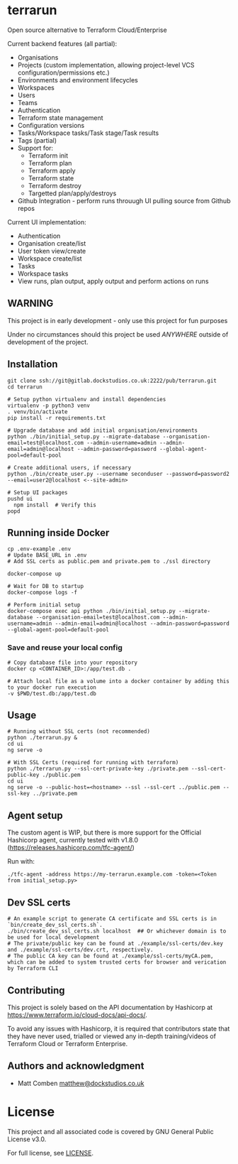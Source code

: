 # terrarun

Open source alternative to Terraform Cloud/Enterprise

Current backend features (all partial):

 * Organisations
 * Projects (custom implementation, allowing project-level VCS configuration/permissions etc.)
 * Environments and environment lifecycles
 * Workspaces
 * Users
 * Teams
 * Authentication
 * Terraform state management
 * Configuration versions
 * Tasks/Workspace tasks/Task stage/Task results
 * Tags (partial)
 * Support for:
   * Terraform init
   * Terraform plan
   * Terraform apply
   * Terraform state
   * Terraform destroy
   * Targetted plan/apply/destroys
 * Github Integration - perform runs throuugh UI pulling source from Github repos

Current UI implementation:
 * Authentication
 * Organisation create/list
 * User token view/create
 * Workspace create/list
 * Tasks
 * Workspace tasks
 * View runs, plan output, apply output and perform actions on runs

## WARNING

This project is in early development - only use this project for fun purposes

Under no circumstances should this project be used _ANYWHERE_ outside of development of the project.

## Installation

```
git clone ssh://git@gitlab.dockstudios.co.uk:2222/pub/terrarun.git
cd terrarun

# Setup python virtualenv and install dependencies
virtualenv -p python3 venv
. venv/bin/activate
pip install -r requirements.txt

# Upgrade database and add initial organisation/environments
python ./bin/initial_setup.py --migrate-database --organisation-email=test@localhost.com --admin-username=admin --admin-email=admin@localhost --admin-password=password --global-agent-pool=default-pool

# Create additional users, if necessary
python ./bin/create_user.py --username seconduser --password=password2 --email=user2@localhost <--site-admin>

# Setup UI packages
pushd ui
  npm install  # Verify this
popd
```

## Running inside Docker

```
cp .env-example .env
# Update BASE_URL in .env
# Add SSL certs as public.pem and private.pem to ./ssl directory

docker-compose up

# Wait for DB to startup
docker-compose logs -f

# Perform initial setup
docker-compose exec api python ./bin/initial_setup.py --migrate-database --organisation-email=test@localhost.com --admin-username=admin --admin-email=admin@localhost --admin-password=password --global-agent-pool=default-pool
```

### Save and reuse your local config

```
# Copy database file into your repository
docker cp <CONTAINER_ID>:/app/test.db .

# Attach local file as a volume into a docker container by adding this to your docker run execution
-v $PWD/test.db:/app/test.db
```


## Usage

```
# Running without SSL certs (not recommended)
python ./terrarun.py &
cd ui
ng serve -o

# With SSL Certs (required for running with terraform)
python ./terrarun.py --ssl-cert-private-key ./private.pem --ssl-cert-public-key ./public.pem
cd ui
ng serve -o --public-host=<hostname> --ssl --ssl-cert ../public.pem --ssl-key ../private.pem
```

## Agent setup

The custom agent is WIP, but there is more support for the Official Hashicorp agent, currently tested with v1.8.0 (https://releases.hashicorp.com/tfc-agent/)

Run with:

```
./tfc-agent -address https://my-terrarun.example.com -token=<Token from initial_setup.py>
```

## Dev SSL certs

    # An example script to generate CA certificate and SSL certs is in `bin/create_dev_ssl_certs.sh`.
    ./bin/create_dev_ssl_certs.sh localhost  ## Or whichever domain is to be used for local development
    # The private/public key can be found at ./example/ssl-certs/dev.key and ./example/ssl-certs/dev.crt, respectively.
    # The public CA key can be found at ./example/ssl-certs/myCA.pem, which can be added to system trusted certs for browser and verication by Terraform CLI

 
## Contributing

This project is solely based on the API documentation by Hashicorp at https://www.terraform.io/cloud-docs/api-docs/.

To avoid any issues with Hashicorp, it is required that contributors state that they have never used, trialled or viewed any in-depth training/videos of Terraform Cloud or Terraform Enterprise.


## Authors and acknowledgment

 * Matt Comben <matthew@dockstudios.co.uk>


# License

This project and all associated code is covered by GNU General Public License v3.0.

For full license, see [LICENSE](LICENSE).

